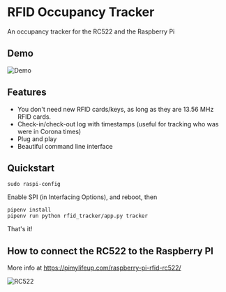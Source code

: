 # RFID Occupancy Tracker
An occupancy tracker for the RC522 and the Raspberry Pi

## Demo

![Demo](https://static.paolino.me/render1603055017831.gif)

## Features
* You don't need new RFID cards/keys, as long as they are 13.56 MHz RFID cards.
* Check-in/check-out log with timestamps (useful for tracking who was were in Corona times)
* Plug and play
* Beautiful command line interface

## Quickstart

    sudo raspi-config

Enable SPI (in Interfacing Options), and reboot, then

    pipenv install
    pipenv run python rfid_tracker/app.py tracker

That's it!

## How to connect the RC522 to the Raspberry PI

More info at https://pimylifeup.com/raspberry-pi-rfid-rc522/

![RC522](https://pi.lbbcdn.com/wp-content/uploads/2017/10/RFID-Fritz-v2.png)
